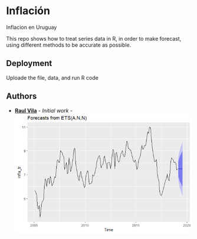 # Inflación
Inflacion en Uruguay

This repo shows how to treat series data in R, in order to make forecast, using different methods to be accurate as possible.

## Deployment

Uploade the file, data, and run R code


## Authors

* **[Raul Vila](https://www.linkedin.com/in/raulvila1/)** - *Initial work* - 
![forecast](forecast.png)

